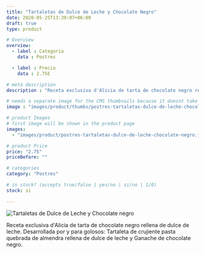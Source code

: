 ```yaml
---
title: "Tartaletas de Dulce de Leche y Chocolate Negro"
date: 2020-05-25T13:39:07+06:00
draft: true
type: product

# Overview
overview:
  - label : Categoría
    data : Postres

  - label : Precio
    data : 2.75€

# meta description
description : "Receta exclusiva d'Alicia de tarta de chocolate negro rellena de dulce de leche."

# needs a separate image for the CMS thumbnails because it doesnt take arrays (slideshow images)
image : "images/product/thumbs/postres-tartaletas-dulce-de-leche-chocolate-negro.jpg"

# product Images
# first image will be shown in the product page
images:
  - "images/product/postres-tartaletas-dulce-de-leche-chocolate-negro.jpg"

# product Price
price: "2.75"
priceBefore: ""

# categories
category: "Postres"

# in stock? (accepts true/false | yes/no | si/no | 1/0)
stock: si

---
```

![Tartaletas de Dulce de Leche y Chocolate negro](/images/product/postres-tartaletas-dulce-de-leche-chocolate-negro.jpg "Tartaletas de Dulce de Leche y Chocolate negro")

Receta exclusiva d'Alicia de tarta de chocolate negro rellena de dulce de leche.
Desarrollada por y para golosos: Tartaleta de crujiente pasta quebrada de almendra rellena de dulce de leche y Ganache de chocolate negro.
